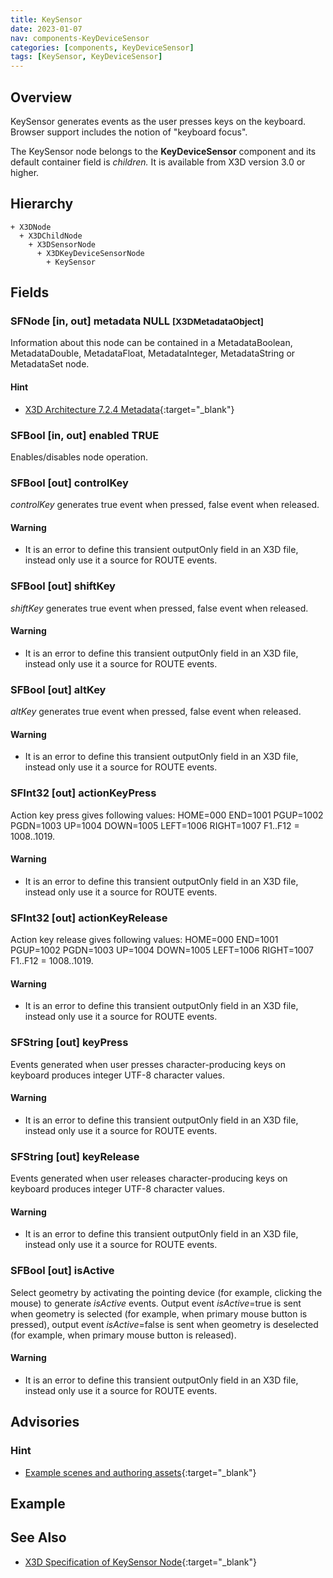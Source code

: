 ```yaml
---
title: KeySensor
date: 2023-01-07
nav: components-KeyDeviceSensor
categories: [components, KeyDeviceSensor]
tags: [KeySensor, KeyDeviceSensor]
---
```

<style>
.post h3 {
  word-spacing: 0.2em;
}
</style>

## Overview

KeySensor generates events as the user presses keys on the keyboard. Browser support includes the notion of "keyboard focus".

The KeySensor node belongs to the **KeyDeviceSensor** component and its default container field is *children.* It is available from X3D version 3.0 or higher.

## Hierarchy

```
+ X3DNode
  + X3DChildNode
    + X3DSensorNode
      + X3DKeyDeviceSensorNode
        + KeySensor
```

## Fields

### SFNode [in, out] **metadata** NULL <small>[X3DMetadataObject]</small>

Information about this node can be contained in a MetadataBoolean, MetadataDouble, MetadataFloat, MetadataInteger, MetadataString or MetadataSet node.

#### Hint

- [X3D Architecture 7.2.4 Metadata](https://www.web3d.org/specifications/X3Dv4Draft/ISO-IEC19775-1v4-IS.proof//Part01/components/core.html#Metadata){:target="_blank"}

### SFBool [in, out] **enabled** TRUE

Enables/disables node operation.

### SFBool [out] **controlKey**

*controlKey* generates true event when pressed, false event when released.

#### Warning

- It is an error to define this transient outputOnly field in an X3D file, instead only use it a source for ROUTE events.

### SFBool [out] **shiftKey**

*shiftKey* generates true event when pressed, false event when released.

#### Warning

- It is an error to define this transient outputOnly field in an X3D file, instead only use it a source for ROUTE events.

### SFBool [out] **altKey**

*altKey* generates true event when pressed, false event when released.

#### Warning

- It is an error to define this transient outputOnly field in an X3D file, instead only use it a source for ROUTE events.

### SFInt32 [out] **actionKeyPress**

Action key press gives following values: HOME=000 END=1001 PGUP=1002 PGDN=1003 UP=1004 DOWN=1005 LEFT=1006 RIGHT=1007 F1..F12 = 1008..1019.

#### Warning

- It is an error to define this transient outputOnly field in an X3D file, instead only use it a source for ROUTE events.

### SFInt32 [out] **actionKeyRelease**

Action key release gives following values: HOME=000 END=1001 PGUP=1002 PGDN=1003 UP=1004 DOWN=1005 LEFT=1006 RIGHT=1007 F1..F12 = 1008..1019.

#### Warning

- It is an error to define this transient outputOnly field in an X3D file, instead only use it a source for ROUTE events.

### SFString [out] **keyPress**

Events generated when user presses character-producing keys on keyboard produces integer UTF-8 character values.

#### Warning

- It is an error to define this transient outputOnly field in an X3D file, instead only use it a source for ROUTE events.

### SFString [out] **keyRelease**

Events generated when user releases character-producing keys on keyboard produces integer UTF-8 character values.

#### Warning

- It is an error to define this transient outputOnly field in an X3D file, instead only use it a source for ROUTE events.

### SFBool [out] **isActive**

Select geometry by activating the pointing device (for example, clicking the mouse) to generate *isActive* events. Output event *isActive*=true is sent when geometry is selected (for example, when primary mouse button is pressed), output event *isActive*=false is sent when geometry is deselected (for example, when primary mouse button is released).

#### Warning

- It is an error to define this transient outputOnly field in an X3D file, instead only use it a source for ROUTE events.

## Advisories

### Hint

- [Example scenes and authoring assets](https://www.web3d.org/x3d/content/examples/X3dForWebAuthors/Chapter08UserInteractivity){:target="_blank"}

## Example

<x3d-canvas src="https://create3000.github.io/media/examples/KeyDeviceSensor/KeySensor/KeySensor.x3d" update="auto"></x3d-canvas>

## See Also

- [X3D Specification of KeySensor Node](https://www.web3d.org/documents/specifications/19775-1/V4.0/Part01/components/keyboard.html#KeySensor){:target="_blank"}
